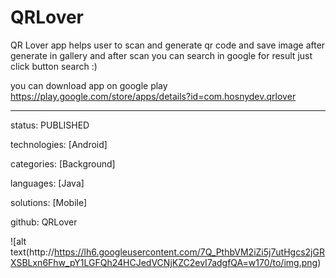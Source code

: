 # QRLover
QR Lover app helps user to scan and generate qr code and save image after generate in gallery and after scan you can search in google for result just click button search :)

you can download app on google play 
https://play.google.com/store/apps/details?id=com.hosnydev.qrlover

 
---
status:       PUBLISHED

technologies: [Android]

categories:   [Background]

languages:    [Java]

solutions:    [Mobile]

github:       QRLover

![alt text(http://https://lh6.googleusercontent.com/7Q_PthbVM2iZi5j7utHgcs2jGRXSBLxn6Fhw_pY1LGFQh24HCJedVCNjKZC2evI7adgfQA=w170/to/img.png)
 
